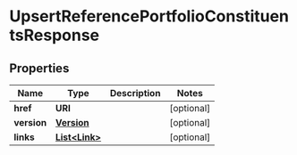 

# UpsertReferencePortfolioConstituentsResponse


## Properties

Name | Type | Description | Notes
------------ | ------------- | ------------- | -------------
**href** | **URI** |  |  [optional]
**version** | [**Version**](Version.md) |  |  [optional]
**links** | [**List&lt;Link&gt;**](Link.md) |  |  [optional]



